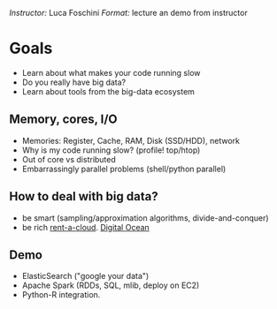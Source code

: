 
*Instructor:* Luca Foschini
*Format:* lecture an demo from instructor

# Goals

  - Learn about what makes your code running slow
  - Do you really have big data? 
  - Learn about tools from the big-data ecosystem

## Memory, cores, I/O

  - Memories: Register, Cache, RAM, Disk (SSD/HDD), network
  - Why is my code running slow? (profile! top/htop)
  - Out of core vs distributed
  - Embarrassingly parallel problems (shell/python parallel)

## How to deal with big data?

  - be smart (sampling/approximation algorithms, divide-and-conquer)
  - be rich [rent-a-cloud](https://aws.amazon.com/ec2/pricing/). [Digital Ocean](https://www.digitalocean.com/)
 
## Demo
  - ElasticSearch ("google your data")
  - Apache Spark  (RDDs, SQL, mlib, deploy on EC2)
  - Python-R integration.
